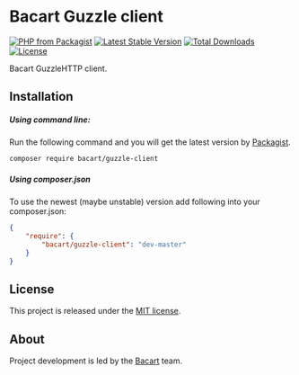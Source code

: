 Bacart Guzzle client
====================
[![PHP from Packagist](https://img.shields.io/packagist/php-v/symfony/symfony.svg)](https://packagist.org/packages/bacart/guzzle-client)
[![Latest Stable Version](https://poser.pugx.org/bacart/guzzle-client/v/stable.png)](https://packagist.org/packages/bacart/guzzle-client)
[![Total Downloads](https://poser.pugx.org/bacart/guzzle-client/downloads.svg)](https://packagist.org/packages/bacart/guzzle-client)
[![License](https://poser.pugx.org/bacart/guzzle-client/license.svg)](LICENSE)

Bacart GuzzleHTTP client.

Installation
------------
##### Using command line:
Run the following command and you will get the latest version by [Packagist][1].

```bash
composer require bacart/guzzle-client
```

##### Using composer.json
To use the newest (maybe unstable) version add following into your composer.json:

```json
{
    "require": {
        "bacart/guzzle-client": "dev-master"
    }
}
```

License
-------
This project is released under the [MIT license](LICENSE).

About
-----
Project development is led by the [Bacart][2] team.

[1]: https://packagist.org/packages/bacart/guzzle-client
[2]: https://github.com/bacart
